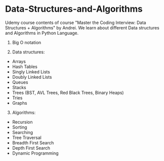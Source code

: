 # Data-Structures-and-Algorithms
Udemy course contents of course "Master the Coding Interview: Data Structures + Algorithms" by Andrei. We learn about different Data structures and Algorithms in Python Language. 

1. Big O notation

2. Data structures:

* Arrays
* Hash Tables
* Singly Linked Lists
* Doubly Linked Lists
* Queues
* Stacks
* Trees (BST, AVL Trees, Red Black Trees, Binary Heaps)
* Tries
* Graphs

3. Algorithms:

* Recursion
* Sorting
* Searching
* Tree Traversal
* Breadth First Search
* Depth First Search
* Dynamic Programming
